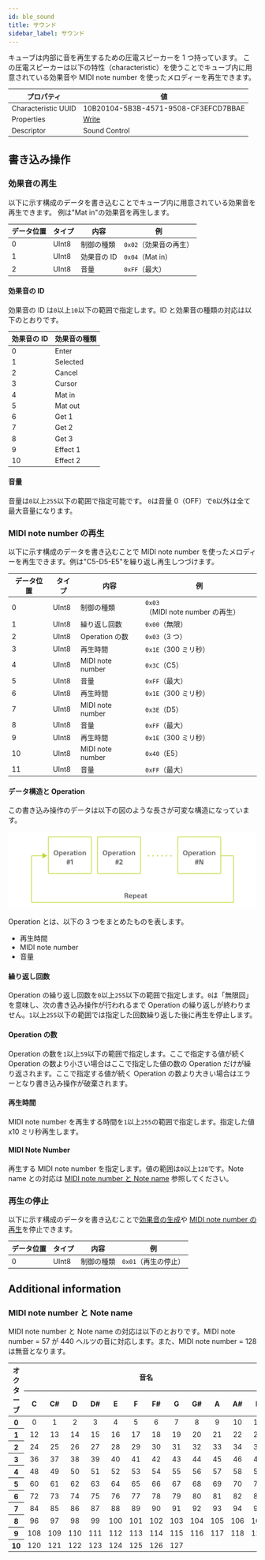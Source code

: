 ```yaml
---
id: ble_sound
title: サウンド
sidebar_label: サウンド
---
```


キューブは内部に音を再生するための圧電スピーカーを 1 つ持っています。
この圧電スピーカーは以下の特性（characteristic）を使うことでキューブ内に用意されている効果音や MIDI note number を使ったメロディーを再生できます。

| プロパティ          | 値                                   |
| ------------------- | ------------------------------------ |
| Characteristic UUID | 10B20104-5B3B-4571-9508-CF3EFCD7BBAE |
| Properties          | [Write](#書き込み操作)               |
| Descriptor          | Sound Control                        |

## 書き込み操作

### 効果音の再生

以下に示す構成のデータを書き込むことでキューブ内に用意されている効果音を再生できます。
例は"Mat in"の効果音を再生します。

| データ位置 | タイプ | 内容        | 例                                        |
| ---------- | ------ | ----------- | ----------------------------------------- |
| 0          | UInt8  | 制御の種類  | <span fixed>`0x02`</span>（効果音の再生） |
| 1          | UInt8  | 効果音の ID | `0x04`（Mat in）                          |
| 2          | UInt8  | 音量        | `0xFF`（最大）                            |

#### 効果音の ID

効果音の ID は`0`以上`10`以下の範囲で指定します。ID と効果音の種類の対応は以下のとおりです。

| 効果音の ID | 効果音の種類 |
| ----------- | ------------ |
| 0           | Enter        |
| 1           | Selected     |
| 2           | Cancel       |
| 3           | Cursor       |
| 4           | Mat in       |
| 5           | Mat out      |
| 6           | Get 1        |
| 7           | Get 2        |
| 8           | Get 3        |
| 9           | Effect 1     |
| 10          | Effect 2     |

#### 音量

音量は`0`以上`255`以下の範囲で指定可能です。
`0`は音量 0（OFF）で`0`以外は全て最大音量になります。

### MIDI note number の再生

以下に示す構成のデータを書き込むことで MIDI note number を使ったメロディーを再生できます。例は"C5-D5-E5"を繰り返し再生しつづけます。

| データ位置 | タイプ | 内容             | 例                                                   |
| ---------- | ------ | ---------------- | ---------------------------------------------------- |
| 0          | UInt8  | 制御の種類       | <span fixed>`0x03`</span>（MIDI note number の再生） |
| 1          | UInt8  | 繰り返し回数     | `0x00`（無限）                                       |
| 2          | UInt8  | Operation の数   | `0x03`（3 つ）                                       |
| 3          | UInt8  | 再生時間         | `0x1E`（300 ミリ秒）                                 |
| 4          | UInt8  | MIDI note number | `0x3C`（C5）                                         |
| 5          | UInt8  | 音量             | `0xFF`（最大）                                       |
| 6          | UInt8  | 再生時間         | `0x1E`（300 ミリ秒）                                 |
| 7          | UInt8  | MIDI note number | `0x3E`（D5）                                         |
| 8          | UInt8  | 音量             | `0xFF`（最大）                                       |
| 9          | UInt8  | 再生時間         | `0x1E`（300 ミリ秒）                                 |
| 10         | UInt8  | MIDI note number | `0x40`（E5）                                         |
| 11         | UInt8  | 音量             | `0xFF`（最大）                                       |

#### データ構造と Operation

この書き込み操作のデータは以下の図のような長さが可変な構造になっています。

![Sound Sequence Data Structure](assets/sequential_operation.svg)

Operation とは、以下の 3 つをまとめたものを表します。

- 再生時間
- MIDI note number
- 音量

#### 繰り返し回数

Operation の繰り返し回数を`0`以上`255`以下の範囲で指定します。`0`は「無限回」を意味し、次の書き込み操作が行われるまで Operation の繰り返しが終わりません。`1`以上`255`以下の範囲では指定した回数繰り返した後に再生を停止します。

#### Operation の数

Operation の数を`1`以上`59`以下の範囲で指定します。ここで指定する値が続く Operation の数より小さい場合はここで指定した値の数の Operation だけが繰り返されます。ここで指定する値が続く Operation の数より大きい場合はエラーとなり書き込み操作が破棄されます。

#### 再生時間

MIDI note number を再生する時間を`1`以上`255`の範囲で指定します。指定した値 x10 ミリ秒再生します。

#### MIDI Note Number

再生する MIDI note number を指定します。値の範囲は`0`以上`128`です。Note name との対応は [MIDI note number と Note name](#midi-note-number-と-note-name) 参照してください。

### 再生の停止

以下に示す構成のデータを書き込むことで[効果音の生成](#効果音の再生)や [MIDI note number の再生](#midi-note-number-の再生)を停止できます。

| データ位置 | タイプ | 内容       | 例                                      |
| ---------- | ------ | ---------- | --------------------------------------- |
| 0          | UInt8  | 制御の種類 | <span fixed>`0x01`</span>（再生の停止） |

## Additional information

### MIDI note number と Note name

MIDI note number と Note name の対応は以下のとおりです。MIDI note number = 57 が 440 ヘルツの音に対応します。また、MIDI note number = 128 は無音となります。

<table>
  <thead>
    <tr>
      <th colspan="1" rowspan="2">オクターブ</th>
      <th colspan="12">音名</th>
    </tr>
    <tr align="middle">
      <th>C</th>
      <th>C#</th>
      <th>D</th>
      <th>D#</th>
      <th>E</th>
      <th>F</th>
      <th>F#</th>
      <th>G</th>
      <th>G#</th>
      <th>A</th>
      <th>A#</th>
      <th>B</th>
    </tr>    
  </thead>
  <tbody>
    <tr align="middle">
      <th>0</th>
      <td>0</td>
      <td>1</td>
      <td>2</td>
      <td>3</td>
      <td>4</td>
      <td>5</td>
      <td>6</td>
      <td>7</td>
      <td>8</td>
      <td>9</td>
      <td>10</td>
      <td>11</td>
    </tr>
    <tr align="middle">
      <th>1</th>
      <td>12</td>
      <td>13</td>
      <td>14</td>
      <td>15</td>
      <td>16</td>
      <td>17</td>
      <td>18</td>
      <td>19</td>
      <td>20</td>
      <td>21</td>
      <td>22</td>
      <td>23</td>
    </tr>
    <tr align="middle">
      <th>2</th>
      <td>24</td>
      <td>25</td>
      <td>26</td>
      <td>27</td>
      <td>28</td>
      <td>29</td>
      <td>30</td>
      <td>31</td>
      <td>32</td>
      <td>33</td>
      <td>34</td>
      <td>35</td>
    </tr>
    <tr align="middle">
      <th>3</th>
      <td>36</td>
      <td>37</td>
      <td>38</td>
      <td>39</td>
      <td>40</td>
      <td>41</td>
      <td>42</td>
      <td>43</td>
      <td>44</td>
      <td>45</td>
      <td>46</td>
      <td>47</td>
    </tr>
    <tr align="middle">
      <th>4</th>
      <td>48</td>
      <td>49</td>
      <td>50</td>
      <td>51</td>
      <td>52</td>
      <td>53</td>
      <td>54</td>
      <td>55</td>
      <td>56</td>
      <td>57</td>
      <td>58</td>
      <td>59</td>
    </tr>
    <tr align="middle">
      <th>5</th>
      <td>60</td>
      <td>61</td>
      <td>62</td>
      <td>63</td>
      <td>64</td>
      <td>65</td>
      <td>66</td>
      <td>67</td>
      <td>68</td>
      <td>69</td>
      <td>70</td>
      <td>71</td>
    </tr>
    <tr align="middle">
      <th>6</th>
      <td>72</td>
      <td>73</td>
      <td>74</td>
      <td>75</td>
      <td>76</td>
      <td>77</td>
      <td>78</td>
      <td>79</td>
      <td>80</td>
      <td>81</td>
      <td>82</td>
      <td>83</td>
    </tr>
    <tr align="middle">
      <th>7</th>
      <td>84</td>
      <td>85</td>
      <td>86</td>
      <td>87</td>
      <td>88</td>
      <td>89</td>
      <td>90</td>
      <td>91</td>
      <td>92</td>
      <td>93</td>
      <td>94</td>
      <td>95</td>
    </tr>
    <tr align="middle">
      <th>8</th>
      <td>96</td>
      <td>97</td>
      <td>98</td>
      <td>99</td>
      <td>100</td>
      <td>101</td>
      <td>102</td>
      <td>103</td>
      <td>104</td>
      <td>105</td>
      <td>106</td>
      <td>107</td>
    </tr>
    <tr align="middle">
      <th>9</th>
      <td>108</td>
      <td>109</td>
      <td>110</td>
      <td>111</td>
      <td>112</td>
      <td>113</td>
      <td>114</td>
      <td>115</td>
      <td>116</td>
      <td>117</td>
      <td>118</td>
      <td>119</td>
    </tr>
    <tr align="middle">
      <th>10</th>
      <td>120</td>
      <td>121</td>
      <td>122</td>
      <td>123</td>
      <td>124</td>
      <td>125</td>
      <td>126</td>
      <td>127</td>
    </tr>
  </tbody>
</table>
